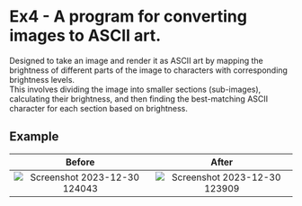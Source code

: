 # Ex4 - A program for converting images to ASCII art.
Designed to take an image and render it as ASCII art by mapping the brightness of different parts of the image to characters with corresponding brightness levels.  
This involves dividing the image into smaller sections (sub-images), calculating their brightness, and then finding the best-matching ASCII character for each section based on brightness.  

## Example
Before           |  After
:-------------------------:|:-------------------------:
![Screenshot 2023-12-30 124043](https://github.com/linorcohen/Object-Oriented-Programming/assets/76969581/93d8f3a3-5688-4182-aeff-0331b91291e5)  |  ![Screenshot 2023-12-30 123909](https://github.com/linorcohen/Object-Oriented-Programming/assets/76969581/3ffd52de-f346-40aa-9fd6-bcf5323b7707)

